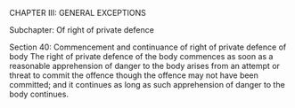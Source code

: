CHAPTER III: GENERAL EXCEPTIONS

Subchapter: Of right of private defence

Section 40: Commencement and continuance of right of private defence of body
The right of private defence of the body commences as soon as a reasonable apprehension of danger to the body arises from an attempt or threat to commit the offence though the offence may not have been committed; and it continues as long as such apprehension of danger to the body continues.


